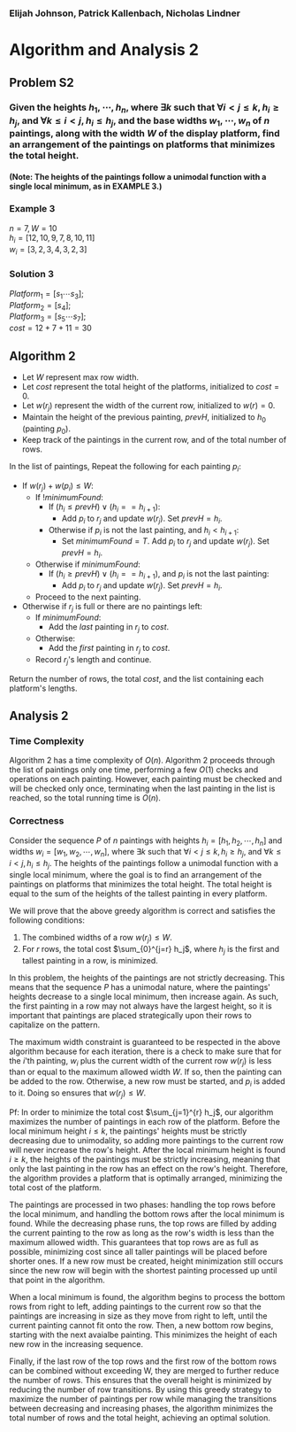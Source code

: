 ### Elijah Johnson, Patrick Kallenbach, Nicholas Lindner
# Algorithm and Analysis 2

## Problem S2
### Given the heights $h_1, \cdots, h_n$, where $\exists k$ such that $\forall i < j \leq k, h_i \geq h_j$, and $\forall k \leq i < j, h_i \leq h_j$, and the base widths $w_1, \cdots, w_n$ of $n$ paintings, along with the width $W$ of the display platform, find an arrangement of the paintings on platforms that minimizes the total height.
#### (Note: The heights of the paintings follow a unimodal function with a single local minimum, as in EXAMPLE 3.) 

### Example 3
$n = 7, W = 10$\
$h_i = [12, 10, 9, 7, 8, 10, 11]$\
$w_i = [3, 2, 3, 4, 3, 2, 3]$

### Solution 3
$Platform_1 = [s_1 \cdots s_3];$\
$Platform_2 = [s_4];$\
$Platform_3 = [s_5 \cdots s_7];$\
$cost = 12 + 7 + 11 = 30$

## Algorithm 2
- Let $W$ represent max row width. 
- Let $cost$ represent the total height of the platforms, initialized to $cost = 0$.
- Let $w(r_j)$ represent the width of the current row, initialized to $w(r) = 0$. 
- Maintain the height of the previous painting, $prevH$, initialized to $h_0$ (painting $p_0$). 
- Keep track of the paintings in the current row, and of the total number of rows. 

In the list of paintings, Repeat the following for each painting $p_i$:
- If $w(r_j) + w(p_i) \leq W$:
    - If $!minimumFound$:
        - If $(h_i \leq prevH) \lor (h_i == h_{i+1})$:
            - Add $p_i$ to $r_j$ and update $w(r_j)$. Set $prevH = h_i$.
        - Otherwise if $p_i$ is not the last painting, and $h_i < h_{i+1}$:
            - Set $minimumFound = T$. Add $p_i$ to $r_j$ and update $w(r_j)$. Set $prevH = h_i$.
    - Otherwise if $minimumFound$:
        - If $(h_i \geq prevH) \lor (h_i == h_{i+1})$, and $p_i$ is not the last painting:
            - Add $p_i$ to $r_j$ and update $w(r_j)$. Set $prevH = h_i$.
    - Proceed to the next painting. 
- Otherwise if $r_j$ is full or there are no paintings left:
    - If $minimumFound$:
        - Add the *last* painting in $r_j$ to $cost$. 
    - Otherwise:
        - Add the *first* painting in $r_j$ to $cost$.
    - Record $r_j$'s length and continue.

Return the number of rows, the total $cost$, and the list containing each platform's lengths. 

## Analysis 2
### Time Complexity
Algorithm 2 has a time complexity of $O(n)$. Algorithm 2 proceeds through the list of paintings only one time, performing a few $O(1)$ checks and operations on each painting. However, each painting must be checked and will be checked only once, terminating when the last painting in the list is reached, so the total running time is $O(n)$.

### Correctness
Consider the sequence $P$ of $n$ paintings with heights $h_i = [h_1, h_2, \cdots, h_n]$ and widths $w_i = [w_1, w_2, \cdots, w_n]$, where $\exists k$ such that $\forall i < j \leq k, h_i \geq h_j$, and $\forall k \leq i < j, h_i \leq h_j$. The heights of the paintings follow a unimodal function with a single local minimum, where the goal is to find an arrangement of the paintings on platforms that minimizes the total height. The total height is equal to the sum of the heights of the tallest painting in every platform. 

We will prove that the above greedy algorithm is correct and satisfies the following conditions:
1. The combined widths of a row $w(r_j) \leq W$.
2. For $r$ rows, the total cost $\sum_{0}^{j=r} h_j$, where $h_j$ is the first and tallest painting in a row, is minimized.

In this problem, the heights of the paintings are not strictly decreasing. This means that the sequence $P$ has a unimodal nature, where the paintings' heights decrease to a single local minimum, then increase again. As such, the first painting in a row may not always have the largest height, so it is important that paintings are placed strategically upon their rows to capitalize on the pattern.  

The maximum width constraint is guaranteed to be respected in the above algorithm because for each iteration, there is a check to make sure that for the $i$'th painting, $w_i$ plus the current width of the current row $w(r_j)$ is less than or equal to the maximum allowed width $W$. If so, then the painting can be added to the row. Otherwise, a new row must be started, and $p_i$ is added to it. Doing so ensures that $w(r_j) \leq W$.

Pf:
In order to minimize the total cost $\sum_{j=1}^{r} h_j$, our algorithm maximizes the number of paintings in each row of the platform. Before the local minimum height $i \leq k$, the paintings' heights must be strictly decreasing due to unimodality, so adding more paintings to the current row will never increase the row's height. After the local minimum height is found $i \geq k$, the heights of the paintings must be strictly increasing, meaning that only the last painting in the row has an effect on the row's height. Therefore, the algorithm provides a platform that is optimally arranged, minimizing the total cost of the platform.

The paintings are processed in two phases: handling the top rows before the local minimum, and handling the bottom rows after the local minimum is found. While the decreasing phase runs, the top rows are filled by adding the current painting to the row as long as the row's width is less than the maximum allowed width. This guarantees that top rows are as full as possible, minimizing cost since all taller paintings will be placed before shorter ones. If a new row must be created, height minimization still occurs since the new row will begin with the shortest painting processed up until that point in the algorithm.

When a local minimum is found, the algorithm begins to process the bottom rows from right to left, adding paintings to the current row so that the paintings are increasing in size as they move from right to left, until the current painting cannot fit onto the row. Then, a new bottom row begins, starting with the next avaialbe painting. This minimizes the height of each new row in the increasing sequence.

Finally, if the last row of the top rows and the first row of the bottom rows can be combined without exceeding W, they are merged to further reduce the number of rows. This ensures that the overall height is minimized by reducing the number of row transitions. By using this greedy strategy to maximize the number of paintings per row while managing the transitions between decreasing and increasing phases, the algorithm minimizes the total number of rows and the total height, achieving an optimal solution.
